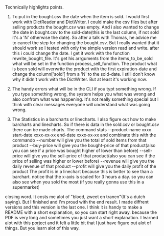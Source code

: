 Technically highlights points.

1. To put in the bought.csv the date when the item is sold.
    I would first work with DictReader and DictWriter. I could make the csv files but after selling products the bought.csv was empty.
    And i also wanted to change the date in bought.csv to the sold-date(this is the last column, if not sold it's a 'N' otherwise the date).
    So after a talk with Thomas, he advice me to cancel the step for changing the bought.csv.
    But I really wanted that it should work so I tested with only the simple version read and write. after this i could change the date.
    I get it work with the function rewrite_bought_file. It's get his arrguments from the items_to_be_sold what will be set in the function process_sell_function. The product what is been sold will overwrite the product with the first expiration-date and change the column['sold'] from a 'N' to the sold-date. I still don't know why it didn't work with the DictWriter. But at least it's working now.

2. The handy errors what will be in the CLI if you typt something wrong.
    If you type something wrong, the system helps you what was wrong and also confrom what was happening.
    It's not really something special but I think with clear messages everyone will understand what was going wrong.

3. The Statistics in a barcharts or linecharts. 
    I also figure out how to make barcharts and linecharts. So if there is data in the sold.csv or bought.csv there can be made charts.
    The command stats --product-name xxxx start-date xxxx-xx-xx end-date xxxx-xx-xx and combinate this with the commando
    --number will give you the total of sold items from that product
    --buy-price will give you the bought-price of that product(also you can see if a price was bought higher of lower than before)
    --sell-price will give you the sell-price of that product(also you can see if the price of selling was higher or lower before)
    --revenue will give you the daily revenue of that product
    --profit will give you the daily profit of the product
    The profit is in a linechart because this is better to see than a barchart. notice that the x-axis is scaled for 3 hours a day. so you can also see when you sold the most (if you really gonna use this in a supermarket)

closing word.
It costs me alot of "bloed, zweet en tranen"(It's a dutch saying).
But I finished and I'm proud with the end result. I made diffrent versions and this version is the last one.
I think it is handy to make a README with a short explanation, so you can start right away. because the PDF is very long and sometimes you just want a short explanation. I learned alot with this porject and it felt a little bit that I just have figure out alot of things.
But you learn alot of this way.